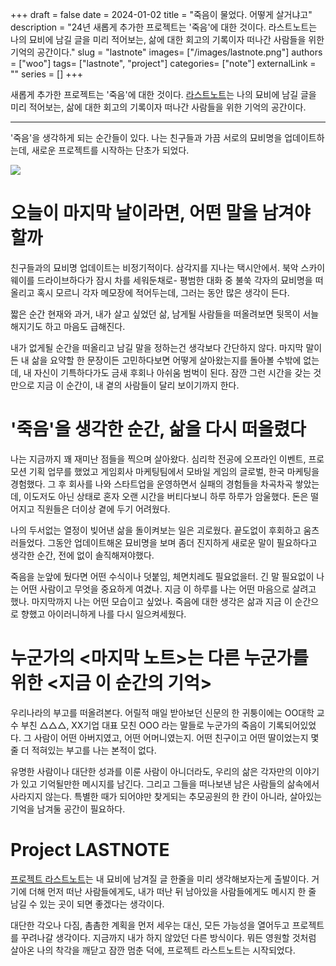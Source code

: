 +++ 
draft = false
date = 2024-01-02
title = "죽음이 물었다. 어떻게 살거냐고"
description = "24년 새롭게 추가한 프로젝트는 '죽음'에 대한 것이다. 라스트노트는 나의 묘비에 남길 글을 미리 적어보는, 삶에 대한 회고의 기록이자 떠나간 사람들을 위한 기억의 공간이다."
slug = "lastnote"
images= ["/images/lastnote.png"]
authors = ["woo"]
tags= ["lastnote", "project"]
categories= ["note"]
externalLink = ""
series = []
+++

새롭게 추가한 프로젝트는 '죽음'에 대한 것이다. [라스트노트](https://lastnote.xyz)는 나의 묘비에 남길 글을 미리 적어보는, 삶에 대한 회고의 기록이자 떠나간 사람들을 위한 기억의 공간이다.

---

'죽음'을 생각하게 되는 순간들이 있다. 나는 친구들과 가끔 서로의 묘비명을 업데이트하는데, 새로운 프로젝트를 시작하는 단초가 되었다.

![](/images/lastnote.png)

# 오늘이 마지막 날이라면, 어떤 말을 남겨야할까
친구들과의 묘비명 업데이트는 비정기적이다. 삼각지를 지나는 택시안에서. 북악 스카이웨이를 드라이브하다가 잠시 차를 세워둔채로- 평범한 대화 중 불쑥 각자의 묘비명을 떠올리고 혹시 모르니 각자 메모장에 적어두는데, 그러는 동안 많은 생각이 든다.

짧은 순간 현재와 과거, 내가 살고 싶었던 삶, 남게될 사람들을 떠올려보면 뒷목이 서늘해지기도 하고 마음도 급해진다.

내가 없게될 순간을 떠올리고 남길 말을 정하는건 생각보다 간단하지 않다. 마지막 말이든 내 삶을 요약할 한 문장이든 고민하다보면 어떻게 살아왔는지를 돌아볼 수밖에 없는데, 내 자신이 기특하다가도 금새 후회나 아쉬움 범벅이 된다. 잠깐 그런 시간을 갖는 것만으로 지금 이 순간이, 내 곁의 사람들이 달리 보이기까지 한다.

# '죽음'을 생각한 순간, 삶을 다시 떠올렸다
나는 지금까지 꽤 재미난 점들을 찍으며 살아왔다. 심리학 전공에 오프라인 이벤트, 프로모션 기획 업무를 했었고 게임회사 마케팅팀에서 모바일 게임의 글로벌, 한국 마케팅을 경험했다. 그 후 회사를 나와 스타트업을 운영하면서 실패의 경험들을 차곡차곡 쌓았는데, 이도저도 아닌 상태로 혼자 오랜 시간을 버티다보니 하루 하루가 암울했다. 돈은 떨어지고 직원들은 더이상 곁에 두기 어려웠다.

나의 두서없는 열정이 빚어낸 삶을 돌이켜보는 일은 괴로웠다. 끝도없이 후회하고 움츠러들었다. 그동안 업데이트해온 묘비명을 보며 좀더 진지하게 새로운 말이 필요하다고 생각한 순간, 전에 없이 솔직해져야했다.

죽음을 눈앞에 뒀다면 어떤 수식이나 덧붙임, 체면치레도 필요없을터. 긴 말 필요없이 나는 어떤 사람이고 무엇을 중요하게 여겼나. 지금 이 하루를 나는 어떤 마음으로 살려고 했나. 마지막까지 나는 어떤 모습이고 싶었나. 죽음에 대한 생각은 삶과 지금 이 순간으로 향했고 아이러니하게 나를 다시 일으켜세웠다.

# 누군가의 <마지막 노트>는 다른 누군가를 위한 <지금 이 순간의 기억>
우리나라의 부고를 떠올려본다. 어릴적 매일 받아보던 신문의 한 귀퉁이에는 OO대학 교수 부친 △△△, XX기업 대표 모친 OOO 라는 말들로 누군가의 죽음이 기록되어있었다. 그 사람이 어떤 아버지였고, 어떤 어머니였는지. 어떤 친구이고 어떤 딸이었는지 몇줄 더 적혀있는 부고를 나는 본적이 없다.

유명한 사람이나 대단한 성과를 이룬 사람이 아니더라도, 우리의 삶은 각자만의 이야기가 있고 기억될만한 메시지를 남긴다. 그리고 그들을 떠나보낸 남은 사람들의 삶속에서 사라지지 않는다. 특별한 때가 되어야만 찾게되는 추모공원의 한 칸이 아니라, 살아있는 기억을 남겨둘 공간이 필요하다.

# Project LASTNOTE
[프로젝트 라스트노트](https://lastnote.xyz)는 내 묘비에 남겨질 글 한줄을 미리 생각해보자는게 출발이다. 거기에 더해 먼저 떠난 사람들에게도, 내가 떠난 뒤 남아있을 사람들에게도 메시지 한 줄 남길 수 있는 곳이 되면 좋겠다는 생각이다.

대단한 각오나 다짐, 촘촘한 계획을 먼저 세우는 대신, 모든 가능성을 열어두고 프로젝트를 꾸려나갈 생각이다. 지금까지 내가 하지 않았던 다른 방식이다. 뭐든 영원할 것처럼 살아온 나의 착각을 깨닫고 잠깐 멈춘 덕에, 프로젝트 라스트노트는 시작되었다.


<iframe
    data-tally-src="https://tally.so/embed/3jpLo9?hideTitle=1&transparentBackground=1&dynamicHeight=1"
    loading="lazy"
    width="100%"
    height="200"
    frameborder="0"
    marginheight="0"
    marginwidth="0"
    title="wooworks 메시지와 구독 신청"
  ></iframe>
  <script>
    var d = document,
      w = "https://tally.so/widgets/embed.js",
      v = function () {
        if (typeof Tally !== "undefined") Tally.loadEmbeds();
        else
          d.querySelectorAll("iframe[data-tally-src]:not([src])")
            .forEach(function (e) {
              e.src = e.dataset.tallySrc;
            });
      };
    if (typeof Tally !== "undefined") v();
    else if (d.querySelector('script[src="' + w + '"]') == null) {
      var s = d.createElement("script");
      s.src = w;
      s.onload = v;
      s.onerror = v;
      d.body.appendChild(s);
    }
  </script>